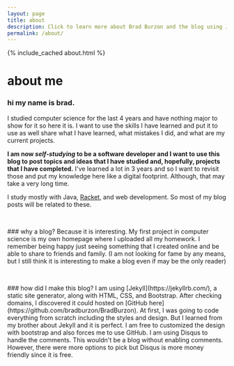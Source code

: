 ```yaml
---
layout: page
title: about
description: Click to learn more about Brad Burzon and the blog using Jekyll and hosted on GitHub.
permalink: /about/
---
```

{% include_cached about.html %}
# about me
### hi my name is brad.
I studied computer science for the last 4 years and have nothing major to show for it so here it is. I want to use the skills I have learned and put it to use as well share what I have learned, what mistakes I did, and what are my current projects.

**I am now *self-studying* to be a software developer and I want to use this blog to post topics and ideas that I have studied and, hopefully, projects that I have completed.** I've learned a lot in 3 years and so I want to revisit those and put my knowledge here like a digital footprint. Although, that may take a very long time.

 I study mostly with Java, [Racket](https://racket-lang.org/), and web development. So most of my blog posts will be related to these.
<p>&nbsp;</p>
### why a blog?
Because it is interesting. My first project in computer science is my own homepage where I uploaded all my homework. I remember being happy just seeing something that I created online and be able to share to friends and family. (I am not looking for fame by any means, but I still think it is interesting to make a blog even if may be the only reader)
<p>&nbsp;</p>
### how did I make this blog?
I am using [Jekyll](https://jekyllrb.com/), a static site generator, along with HTML, CSS, and Bootstrap. After checking domains, I discovered it could hosted on [GitHub here](https://github.com/bradburzon/BradBurzon). At first, I was going to code everything from scratch including the styles and design. But I learned from my brother about Jekyll and it is perfect. I am free to customized the design with bootstrap and also forces me to use GitHub.
I am using Disqus to handle the comments. This wouldn't be a blog without enabling comments. However, there were more options to pick but Disqus is more money friendly since it is free.
<p>&nbsp;</p>
